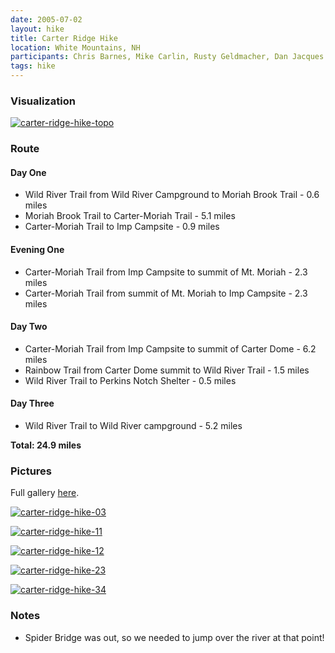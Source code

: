 ```yaml
---
date: 2005-07-02
layout: hike
title: Carter Ridge Hike
location: White Mountains, NH
participants: Chris Barnes, Mike Carlin, Rusty Geldmacher, Dan Jacques
tags: hike
---
```


### Visualization

[![carter-ridge-hike-topo](http://farm1.static.flickr.com/152/405255133_59b43ff28f.jpg)](http://www.flickr.com/photos/geldmacher/405255133/)

### Route

#### Day One

  * Wild River Trail from Wild River Campground to Moriah Brook Trail - 0.6 miles
  * Moriah Brook Trail to Carter-Moriah Trail - 5.1 miles
  * Carter-Moriah Trail to Imp Campsite - 0.9 miles

#### Evening One

  * Carter-Moriah Trail from Imp Campsite to summit of Mt. Moriah - 2.3 miles
  * Carter-Moriah Trail from summit of Mt. Moriah to Imp Campsite - 2.3 miles

#### Day Two

  * Carter-Moriah Trail from Imp Campsite to summit of Carter Dome - 6.2 miles
  * Rainbow Trail from Carter Dome summit to Wild River Trail - 1.5 miles
  * Wild River Trail to Perkins Notch Shelter - 0.5 miles

#### Day Three

  * Wild River Trail to Wild River campground - 5.2 miles

**Total: 24.9 miles**

### Pictures

Full gallery [here](http://www.flickr.com/photos/geldmacher/sets/72157594561041497/).

[![carter-ridge-hike-03](http://farm1.static.flickr.com/180/405236146_21f83c052f.jpg)](http://www.flickr.com/photos/geldmacher/405236146/)

[![carter-ridge-hike-11](http://farm1.static.flickr.com/154/405239488_7764376f26.jpg)](http://www.flickr.com/photos/geldmacher/405239488/)

[![carter-ridge-hike-12](http://farm1.static.flickr.com/187/405239818_a6682d0332.jpg)](http://www.flickr.com/photos/geldmacher/405239818/)

[![carter-ridge-hike-23](http://farm1.static.flickr.com/171/405245607_00e2338c09.jpg)](http://www.flickr.com/photos/geldmacher/405245607/)

[![carter-ridge-hike-34](http://farm1.static.flickr.com/128/405252673_698f58f330.jpg)](http://www.flickr.com/photos/geldmacher/405252673/)

### Notes

  * Spider Bridge was out, so we needed to jump over the river at that point!
